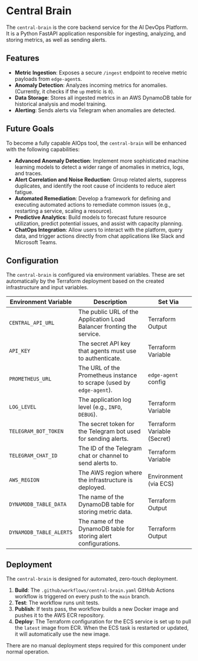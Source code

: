 # Central Brain

The `central-brain` is the core backend service for the AI DevOps Platform. It is a Python FastAPI application responsible for ingesting, analyzing, and storing metrics, as well as sending alerts.

## Features

*   **Metric Ingestion**: Exposes a secure `/ingest` endpoint to receive metric payloads from `edge-agent`s.
*   **Anomaly Detection**: Analyzes incoming metrics for anomalies. (Currently, it checks if the `up` metric is `0`).
*   **Data Storage**: Stores all ingested metrics in an AWS DynamoDB table for historical analysis and model training.
*   **Alerting**: Sends alerts via Telegram when anomalies are detected.

## Future Goals

To become a fully capable AIOps tool, the `central-brain` will be enhanced with the following capabilities:

*   **Advanced Anomaly Detection**: Implement more sophisticated machine learning models to detect a wider range of anomalies in metrics, logs, and traces.
*   **Alert Correlation and Noise Reduction**: Group related alerts, suppress duplicates, and identify the root cause of incidents to reduce alert fatigue.
*   **Automated Remediation**: Develop a framework for defining and executing automated actions to remediate common issues (e.g., restarting a service, scaling a resource).
*   **Predictive Analytics**: Build models to forecast future resource utilization, predict potential issues, and assist with capacity planning.
*   **ChatOps Integration**: Allow users to interact with the platform, query data, and trigger actions directly from chat applications like Slack and Microsoft Teams.

## Configuration

The `central-brain` is configured via environment variables. These are set automatically by the Terraform deployment based on the created infrastructure and input variables.

| Environment Variable  | Description                                                                 | Set Via                  |
| --------------------- | --------------------------------------------------------------------------- | ------------------------ |
| `CENTRAL_API_URL`     | The public URL of the Application Load Balancer fronting the service.         | Terraform Output         |
| `API_KEY`             | The secret API key that agents must use to authenticate.                      | Terraform Variable       |
| `PROMETHEUS_URL`      | The URL of the Prometheus instance to scrape (used by `edge-agent`).          | `edge-agent` config      |
| `LOG_LEVEL`           | The application log level (e.g., `INFO`, `DEBUG`).                            | Terraform Variable       |
| `TELEGRAM_BOT_TOKEN`  | The secret token for the Telegram bot used for sending alerts.                | Terraform Variable (Secret) |
| `TELEGRAM_CHAT_ID`    | The ID of the Telegram chat or channel to send alerts to.                     | Terraform Variable       |
| `AWS_REGION`          | The AWS region where the infrastructure is deployed.                          | Environment (via ECS)    |
| `DYNAMODB_TABLE_DATA` | The name of the DynamoDB table for storing metric data.                       | Terraform Output         |
| `DYNAMODB_TABLE_ALERTS`| The name of the DynamoDB table for storing alert configurations.              | Terraform Output         |

## Deployment

The `central-brain` is designed for automated, zero-touch deployment.

1.  **Build**: The `.github/workflows/central-brain.yaml` GitHub Actions workflow is triggered on every push to the `main` branch.
2.  **Test**: The workflow runs unit tests.
3.  **Publish**: If tests pass, the workflow builds a new Docker image and pushes it to the AWS ECR repository.
4.  **Deploy**: The Terraform configuration for the ECS service is set up to pull the `latest` image from ECR. When the ECS task is restarted or updated, it will automatically use the new image.

There are no manual deployment steps required for this component under normal operation.
